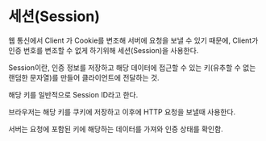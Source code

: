# 세션(Session)

웹 통신에서 Client 가 Cookie를 변조해 서버에 요청을 보낼 수 있기 때문에,
Client가 인증 번호를 변조할 수 없게 하기위해 세션(Session)을 사용한다.

Session이란, 인증 정보를 저장하고 해당 데이터에 접근할 수 있는 키(유추할 수 없는 랜덤한 문자열)를 만들어
클라이언트에 전달하는 것.

해당 키를 일반적으로 Session ID라고 한다.

브라우저는 해당 키를 쿠키에 저장하고 이후에 HTTP 요청을 보낼때 사용한다.

서버는 요청에 포함된 키에 해당하는 데이터를 가져와 인증 상태를 확인함.
